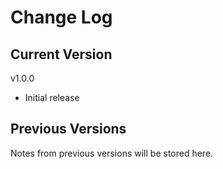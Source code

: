 # Change Log

## Current Version

v1.0.0

- Initial release

## Previous Versions

Notes from previous versions will be stored here.
